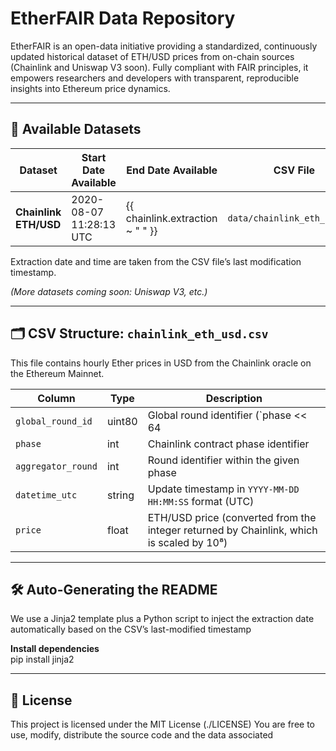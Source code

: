 # EtherFAIR Data Repository
EtherFAIR is an open-data initiative providing a standardized, continuously updated historical dataset of ETH/USD prices from on-chain sources (Chainlink and Uniswap V3 soon). Fully compliant with FAIR principles, it empowers researchers and developers with transparent, reproducible insights into Ethereum price dynamics.

---

## 📅 Available Datasets

| Dataset               | Start Date Available       | End Date Available                   | CSV File                                          | Extraction Script              |
|-----------------------|----------------------------|--------------------------------------|---------------------------------------------------|--------------------------------|
| **Chainlink ETH/USD** | 2020-08-07 11:28:13 UTC    | {{ chainlink.extraction ~ "      " }}| `data/chainlink_eth_usd.csv`                      | `scripts/chainlink_dicho.py`   |

Extraction date and time are taken from the CSV file’s last modification timestamp.

*(More datasets coming soon: Uniswap V3, etc.)*

---

## 🗂 CSV Structure: `chainlink_eth_usd.csv`

This file contains hourly Ether prices in USD from the Chainlink oracle on the Ethereum Mainnet.

| Column             | Type    | Description                                                                                     |
|--------------------|---------|-------------------------------------------------------------------------------------------------|
| `global_round_id`  | uint80  | Global round identifier (`phase << 64 | aggregator_round_id`)                                   |
| `phase`            | int     | Chainlink contract phase identifier                                                             |
| `aggregator_round` | int     | Round identifier within the given phase                                                         |
| `datetime_utc`     | string  | Update timestamp in `YYYY-MM-DD HH:MM:SS` format (UTC)                                          |
| `price`            | float   | ETH/USD price (converted from the integer returned by Chainlink, which is scaled by 10⁸)        |

---

## 🛠️ Auto-Generating the README

We use a Jinja2 template plus a Python script to inject the extraction date automatically based on the CSV’s last-modified timestamp

**Install dependencies**  
   pip install jinja2

---

## 🧾 License

This project is licensed under the MIT License (./LICENSE)
You are free to use, modify, distribute the source code and the data associated  